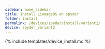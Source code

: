```yaml
---
sidebar: home_sidebar
title: Install LineageOS on spyder
folder: install
permalink: /devices/spyder/install/variant2/
device: spyder_variant2
---
```

{% include templates/device_install.md %}

